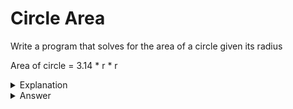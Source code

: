 # Circle Area
Write a program that solves for the area of a circle given its radius

Area of circle = 3.14 * r * r

<details>
<summary>Explanation</summary>
<br>
</details>


<details>
<summary>Answer</summary>
<br>

``` c
#include<stdio.h>
int main(){
	float radius;
	radius =1;
	printf("%f",3.14*radius *radius);
	return 0;
}
```

</details>
